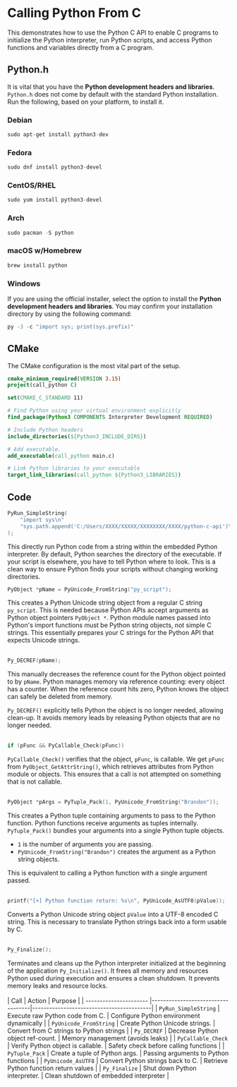 # Calling Python From C
This demonstrates how to use the Python C API to enable C programs to initialize
the Python interpreter, run Python scripts, and access Python functions and variables
directly from a C program.

## Python.h
It is vital that you have the **Python development headers and libraries**. 
`Python.h` does not come by default with the standard Python installation.
Run the following, based on your platform, to install it.

### Debian
```c++
sudo apt-get install python3-dev
```

### Fedora
```c++
sudo dnf install python3-devel
```

### CentOS/RHEL
```c++
sudo yum install python3-devel
```

### Arch
```c++
sudo pacman -S python
```

### macOS w/Homebrew
```c++
brew install python
```

### Windows
If you are using the official installer, select the option to install the
**Python development headers and libraries**. You may confirm your installation directory
by using the following command:
```c++
py -3 -c "import sys; print(sys.prefix)"
```

## CMake
The CMake configuration is the most vital part of the setup.
```cmake
cmake_minimum_required(VERSION 3.15)
project(call_python C)

set(CMAKE_C_STANDARD 11)

# Find Python using your virtual environment explicitly
find_package(Python3 COMPONENTS Interpreter Development REQUIRED)

# Include Python headers
include_directories(${Python3_INCLUDE_DIRS})

# Add executable.
add_executable(call_python main.c)

# Link Python libraries to your executable
target_link_libraries(call_python ${Python3_LIBRARIES})
```

## Code
```c++
PyRun_SimpleString(
    "import sys\n"
    "sys.path.append('C:/Users/XXXX/XXXXX/XXXXXXXX/XXXX/python-c-api')\n"
);
```
This directly run Python code from a string within the embedded Python interpreter. By default,
Python searches the directory of the executable. If your script is elsewhere, you have to tell
Python where to look. This is a clean way to ensure Python finds your scripts without changing
working directories.
```c++
PyObject *pName = PyUnicode_FromString("py_script");
```
This creates a Python Unicode string object from a regular C string `py_script`.
This is needed because Python APIs accept arguments as Python object pointers `PyObject *`.
Python module names passed into Python's import functions must be Python string objects, not
simple C strings. This essentially prepares your C strings for the Python API that expects
Unicode strings.
<br>
<br>
```c++
Py_DECREF(pName);
```
This manually decreases the reference count for the Python object pointed to by `pName`.
Python manages memory via reference counting: every object has a counter. When the reference count
hits zero, Python knows the object can safely be deleted from memory.

`Py_DECREF()` explicitly tells Python the object is no longer needed, allowing clean-up. It avoids
memory leads by releasing Python objects that are no longer needed.
<br>
<br>
```c++
if (pFunc && PyCallable_Check(pFunc))
```
`PyCallable_Check()` verifies that the object, `pFunc`, is callable. We get `pFunc` from 
`PyObject_GetAttrString()`, which retrieves attributes from Python module or objects. This ensures
that a call is not attempted on something that is not callable.
<br>
<br>
```c++
PyObject *pArgs = PyTuple_Pack(1, PyUnicode_FromString("Brandon"));
```
This creates a Python tuple containing arguments to pass to the Python function. Python functions
receive arguments as tuples internally. `PyTuple_Pack()` bundles your arguments into a single
Python tuple objects.

- `1` is the number of arguments you are passing.
- `PyUnicode_FromString("Brandon")` creates the argument as a Python string objects.

This is equivalent to calling a Python function with a single argument passed.
<br>
<br>
```c++
printf("[+] Python function return: %s\n", PyUnicode_AsUTF8(pValue));
```
Converts a Python Unicode string object `pValue` into a UTF-8 encoded C string. This is necessary
to translate Python strings back into a form usable by C.
<br>
<br>
```c++
Py_Finalize();
```
Terminates and cleans up the Python interpreter initialized at the beginning of the application `Py_Initialize()`.
It frees all memory and resources Python used during execution and ensures a clean shutdown. It prevents
memory leaks and resource locks.
<br>
<br>
| Call                   | Action                            | Purpose                                  |
| ---------------------- |-----------------------------------|------------------------------------------|
| `PyRun_SimpleString`   | Execute raw Python code from C.   | Configure Python environment dynamically |
| `PyUnicode_FromString` | Create Python Unicode strings.    | Convert from C strings to Python strings |
| `Py_DECREF`            | Decrease Python object ref-count. | Memory management (avoids leaks)         |
| `PyCallable_Check`     | Verify Python object is callable. | Safety check before calling functions    |
| `PyTuple_Pack`         | Create a tuple of Python args.    | Passing arguments to Python functions    |
| `PyUnicode_AsUTF8`     | Convert Python strings back to C. | Retrieve Python function return values   |
| `Py_Finalize`          | Shut down Python interpreter.     | Clean shutdown of embedded interpreter   |
